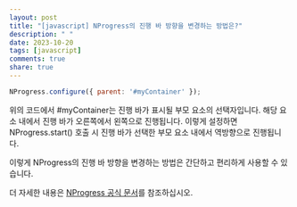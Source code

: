 ```yaml
---
layout: post
title: "[javascript] NProgress의 진행 바 방향을 변경하는 방법은?"
description: " "
date: 2023-10-20
tags: [javascript]
comments: true
share: true
---
```


```javascript
NProgress.configure({ parent: '#myContainer' });
```

위의 코드에서 #myContainer는 진행 바가 표시될 부모 요소의 선택자입니다. 해당 요소 내에서 진행 바가 오른쪽에서 왼쪽으로 진행됩니다. 이렇게 설정하면 NProgress.start() 호출 시 진행 바가 선택한 부모 요소 내에서 역방향으로 진행됩니다.

이렇게 NProgress의 진행 바 방향을 변경하는 방법은 간단하고 편리하게 사용할 수 있습니다.

더 자세한 내용은 [NProgress 공식 문서](https://ricostacruz.com/nprogress/)를 참조하십시오.